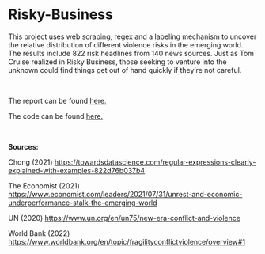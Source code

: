 # Risky-Business

This project uses web scraping, regex and a labeling mechanism to
uncover the relative distribution of different violence risks in the
emerging world. The results include 822 risk headlines from 140 news sources. Just as Tom Cruise realized in Risky Business,
those seeking to venture into the unknown could find things get out of
hand quickly if they’re not careful.

<br/>

The report can be found [here.](R/Risky-Business.md)

The code can be found [here.](R/Risky-Business.Rmd)

<br/>

**Sources:**

Chong (2021) https://towardsdatascience.com/regular-expressions-clearly-explained-with-examples-822d76b037b4

The Economist (2021) https://www.economist.com/leaders/2021/07/31/unrest-and-economic-underperformance-stalk-the-emerging-world

UN (2020) https://www.un.org/en/un75/new-era-conflict-and-violence

World Bank (2022) https://www.worldbank.org/en/topic/fragilityconflictviolence/overview#1

